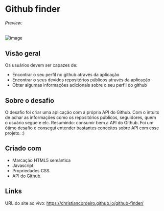# Github finder
###### Preview:
![image](https://github.com/christiancordeiro/github-finder/assets/116993834/5a6bdbc4-de10-40ce-9562-bcd91151dcd0)






## Visão geral
Os usuários devem ser capazes de:

- Encontrar o seu perfil no github através da aplicação
- Encontrar o seus devidos repositórios públicos através da aplicação
- Obter algumas informações adicionais sobre o seu perfil do github

## Sobre o desafio
O desafio foi criar uma aplicação com a própria API do Github. Com o intuito de achar as informações como os repositórios públicos, seguidores, quem o usuário segue e etc. Resumindo: consumir bem a API do Github. Foi um ótimo desafio e consegui entender bastantes conceitos sobre API com esse projeto. :)


## Criado com
- Marcação HTML5 semântica
- Javascript
- Propriedades CSS.
- API do Github.

## Links
URL do site ao vivo: https://christiancordeiro.github.io/github-finder/
